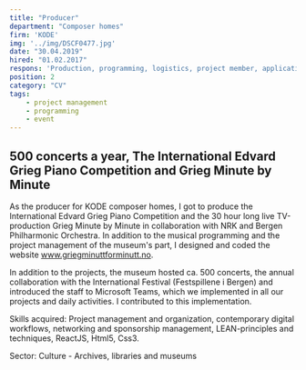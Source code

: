 ```yaml
---
title: "Producer"
department: "Composer homes"
firm: 'KODE'
img: '../img/DSCF0477.jpg'
date: "30.04.2019"
hired: "01.02.2017"
respons: 'Production, programming, logistics, project member, applications and reports, representation, communication.'
position: 2
category: "CV"
tags:
    - project management
    - programming
    - event
---
```


## 500 concerts a year, The International Edvard Grieg Piano Competition and Grieg Minute by Minute

As the producer for KODE composer homes, I got to produce the International Edvard Grieg Piano Competition and the 30 hour long live TV-production Grieg Minute by Minute in collaboration with NRK and Bergen Philharmonic Orchestra. In addition to the musical programming and the project management of the museum's part, I designed and coded the website www.griegminuttforminutt.no.

In addition to the projects, the museum hosted ca. 500 concerts, the annual collaboration with the International Festival (Festspillene i Bergen) and introduced the staff to Microsoft Teams, which we implemented in all our projects and daily activities. I contributed to this implementation.

Skills acquired: Project management and organization, contemporary digital workflows, networking and sponsorship management, LEAN-principles and techniques, ReactJS, Html5, Css3.

Sector: Culture - Archives, libraries and museums
